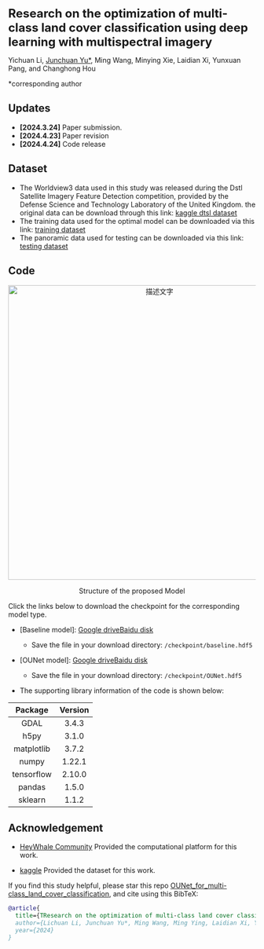 
<font size='5'>**Research on the optimization of multi-class land cover classification using deep learning with multispectral imagery**</font>


Yichuan Li, [Junchuan Yu*](https://github.com/JunchuanYu), Ming Wang, Minying Xie, Laidian Xi, Yunxuan Pang, and Changhong Hou

*corresponding author

## Updates
* **[2024.3.24]** Paper submission.
* **[2024.4.23]** Paper revision
* **[2024.4.24]** Code release


## Dataset
* The Worldview3 data used in this study was released during the Dstl Satellite Imagery Feature Detection competition, provided by the Defense Science and Technology Laboratory of the United Kingdom. the original data can be download through this link: [kaggle dtsl dataset](https://www.kaggle.com/c/dstl-satellite-imagery-feature-detection/data) 
* The training data used for the optimal model can be downloaded via this link: [training dataset](https://drive.google.com/file/d/1Bgc09QiLkD6Q_yeJIUWT_dX4-qwYJ-45/view?usp=sharing)
* The panoramic data used for testing can be downloaded via this link: [testing dataset](https://drive.google.com/file/d/1PXazNEqBFySvvvPYxQVijx_9RdprFtDw/view?usp=sharing)

## Code

<div align="center">
    <img src="https://dunazo.oss-cn-beijing.aliyuncs.com/blog/network_revise3-04.jpg" width="600"  alt="描述文字">
</div>

<div align="center">

Structure of the proposed Model
</div>


Click the links below to download the checkpoint for the corresponding model type.

- [Baseline model]: [Google drive](https://pan.baidu.com/s/1ipFqbnh1VqkAqZaGY9v80A?pwd=93g6)[Baidu disk]()
  + Save the file in your download directory: `/checkpoint/baseline.hdf5`

- [OUNet model]: [Google drive](https://pan.baidu.com/s/1ipFqbnh1VqkAqZaGY9v80A?pwd=93g6)[Baidu disk]()
  + Save the file in your download directory: `/checkpoint/OUNet.hdf5`

+ The supporting library information of the code is shown below:

<div align="center">

| Package                   | Version |
|:-------------------------:|:-------:|
| GDAL                      | 3.4.3   |
| h5py                      | 3.1.0   |
| matplotlib                | 3.7.2   |
| numpy                     | 1.22.1  |
| tensorflow                | 2.10.0  |
| pandas                    | 1.5.0   |
| sklearn                   | 1.1.2   |

</div>

## Acknowledgement
*  [HeyWhale Community](https://www.heywhale.com)  Provided the computational platform for this work.
+ [kaggle](https://www.kaggle.com)  Provided the dataset  for this work.

If you find this study helpful, please star this repo [OUNet_for_multi-class_land_cover_classification](https://github.com/JunchuanYu/OUNet_for_multi-class_land_cover_classification), and cite using this BibTeX:

```bibtex
@article{
  title={TResearch on the optimization of multi-class land cover classification using deep learning with multispectral imagery},
  author={Lichuan Li, Junchuan Yu*, Ming Wang, Ming Ying, Laidian Xi, Yunxuan Pang, and Changhong Hou}
  year={2024}
}
```

